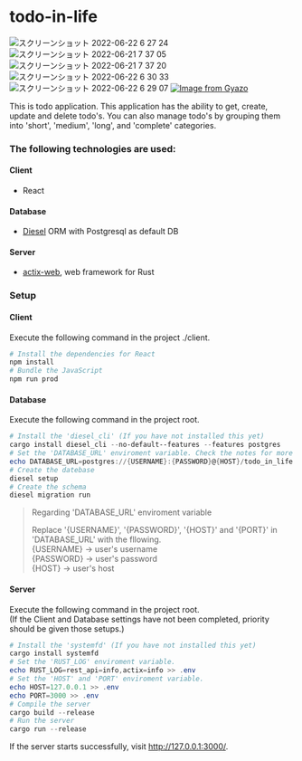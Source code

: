 # todo-in-life

![スクリーンショット 2022-06-22 6 27 24](https://user-images.githubusercontent.com/57586401/174900240-22b46732-b2e7-438c-8dbe-40fe0dee0c3a.png)
![スクリーンショット 2022-06-21 7 37 05](https://user-images.githubusercontent.com/57586401/174899833-b5ea4c1e-ce03-44ef-9d22-147e5276785a.png)
![スクリーンショット 2022-06-21 7 37 20](https://user-images.githubusercontent.com/57586401/174899888-950470f0-3eb2-463b-bb47-177fa3d0bfa0.png)
![スクリーンショット 2022-06-22 6 30 33](https://user-images.githubusercontent.com/57586401/174900636-abe8b1b6-0696-492a-8c4e-81fe36dd3608.png)
![スクリーンショット 2022-06-22 6 29 07](https://user-images.githubusercontent.com/57586401/174900444-68bc8a2a-b75f-4d99-b297-90cadd833329.png)
[![Image from Gyazo](https://i.gyazo.com/9f84235a54805f38add76456ec6f66d1.gif)](https://gyazo.com/9f84235a54805f38add76456ec6f66d1)

This is todo application.
This application has the ability to get, create, update and delete todo's. 
You can also manage todo's by grouping them into 'short', 'medium', 'long', and 'complete' categories.

### The following technologies are used:
#### Client
* React
#### Database
* [Diesel](https://diesel.rs/ "diesel") ORM with Postgresql as default DB
#### Server
* [actix-web](https://actix.rs/ "actix-web"), web framework for Rust


### Setup
#### Client
Execute the following command in the project ./client.
```powershell
# Install the dependencies for React
npm install
# Bundle the JavaScript
npm run prod
```
#### Database
Execute the following command in the project root.
```powershell
# Install the 'diesel_cli' (If you have not installed this yet)
cargo install diesel_cli --no-default--features --features postgres
# Set the 'DATABASE_URL' enviroment variable. Check the notes for more information.
echo DATABASE_URL=postgres://{USERNAME}:{PASSWORD}@{HOST}/todo_in_life >> .env
# Create the datebase
diesel setup
# Create the schema
diesel migration run
```

>Regarding 'DATABASE_URL' enviroment variable
>
>Replace '{USERNAME}', '{PASSWORD}', '{HOST}' and '{PORT}' in 'DATABASE_URL' with the fllowing.  
>{USERNAME} -> user's username  
>{PASSWORD} -> user's password  
>{HOST} -> user's host  

#### Server
Execute the following command in the project root.  
(If the Client and Database settings have not been completed, priority should be given those setups.)
```powershell
# Install the 'systemfd' (If you have not installed this yet)
cargo install systemfd
# Set the 'RUST_LOG' enviroment variable.
echo RUST_LOG=rest_api=info,actix=info >> .env
# Set the 'HOST' and 'PORT' enviroment variable.
echo HOST=127.0.0.1 >> .env
echo PORT=3000 >> .env
# Compile the server
cargo build --release
# Run the server
cargo run --release
```
If the server starts successfully, visit http://127.0.0.1:3000/.
